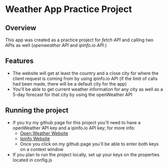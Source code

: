# Weather App Practice Project

## Overview
This app was created as a practice project for *fetch API* and calling two APIs as well (*openweather API* and *ipinfo.io API.*)

## Features
- The website will get at least the country and a close city for where the client request is coming from by using ipinfo.io API (if the limit of calls had been made, there will be a default city for the app)
- You'll be able to get current weather information for any city as well as a 5-day forecast for that city by using the openWeather API

## Running the project
- If you try my github page for this project you'll need to have a openWeather API key and a ipinfo.io API key; for more info:
  * [Open Weather Website](https://openweathermap.org/api)
  * [Ipinfo Website](https://ipinfo.io/)
  * Once you click on my github page you'll be able to enter both keys on a context window
- If you plan to run the project locally, set up your keys on the properties located in config.js
